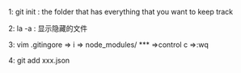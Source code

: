 

1: git init  : the folder that has everything that you want to keep track

2: la -a : 显示隐藏的文件

3:  vim .gitingore => i => node_modules/ *** =>control c =>:wq

4: git add xxx.json

